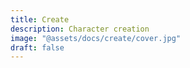```yaml
---
title: Create
description: Character creation
image: "@assets/docs/create/cover.jpg"
draft: false
---
```

